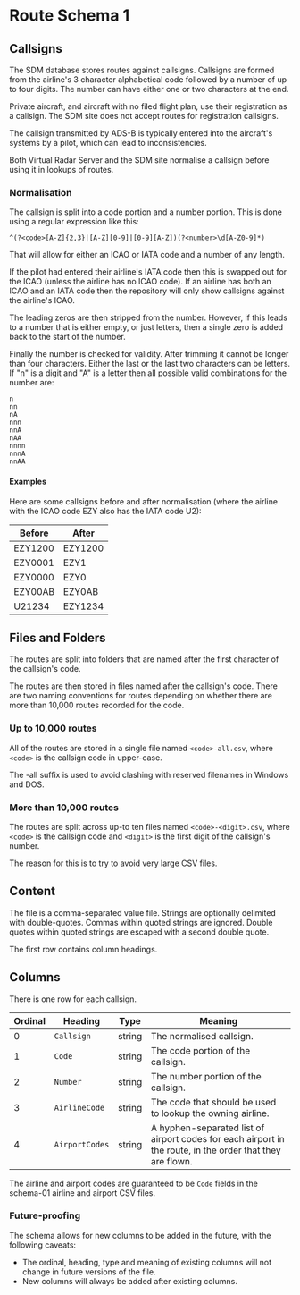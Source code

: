 # Route Schema 1

## Callsigns

The SDM database stores routes against callsigns. Callsigns are formed from
the airline's 3 character alphabetical code followed by a number of up to
four digits. The number can have either one or two characters at the end.

Private aircraft, and aircraft with no filed flight plan, use their registration
as a callsign. The SDM site does not accept routes for registration callsigns.

The callsign transmitted by ADS-B is typically entered into the aircraft's
systems by a pilot, which can lead to inconsistencies.

Both Virtual Radar Server and the SDM site normalise a callsign before using
it in lookups of routes.

### Normalisation

The callsign is split into a code portion and a number portion. This is done
using a regular expression like this:

```
^(?<code>[A-Z]{2,3}|[A-Z][0-9]|[0-9][A-Z])(?<number>\d[A-Z0-9]*)
```

That will allow for either an ICAO or IATA code and a number of any length.

If the pilot had entered their airline's IATA code then this is swapped out for the
ICAO (unless the airline has no ICAO code). If an airline has both an ICAO and an
IATA code then the repository will only show callsigns against the airline's ICAO.

The leading zeros are then stripped from the number. However, if this leads
to a number that is either empty, or just letters, then a single zero is added
back to the start of the number.

Finally the number is checked for validity. After trimming it cannot be longer
than four characters. Either the last or the last two characters can be letters.
If "n" is a digit and "A" is a letter then all possible valid combinations for the
number are:

```
n
nn
nA
nnn
nnA
nAA
nnnn
nnnA
nnAA
```

#### Examples

Here are some callsigns before and after normalisation (where the airline with
the ICAO code EZY also has the IATA code U2):

| Before  | After |
| ---     | --- |
| EZY1200 | EZY1200 |
| EZY0001 | EZY1 |
| EZY0000 | EZY0 |
| EZY00AB | EZY0AB |
| U21234  | EZY1234 |

## Files and Folders

The routes are split into folders that are named after the first character of the
callsign's code.

The routes are then stored in files named after the callsign's code. There are
two naming conventions for routes depending on whether there are more than 10,000
routes recorded for the code.

### Up to 10,000 routes

All of the routes are stored in a single file named `<code>-all.csv`, where `<code>`
is the callsign code in upper-case.

The -all suffix is used to avoid clashing with reserved filenames in Windows and DOS.

### More than 10,000 routes

The routes are split across up-to ten files named `<code>-<digit>.csv`, where
`<code>` is the callsign code and `<digit>` is the first digit of the callsign's
number.

The reason for this is to try to avoid very large CSV files.

## Content

The file is a comma-separated value file. Strings are optionally
delimited with double-quotes. Commas within quoted strings are
ignored. Double quotes within quoted strings are escaped with
a second double quote.

The first row contains column headings.

## Columns

There is one row for each callsign.

| Ordinal | Heading        | Type   | Meaning |
| ---     | ---            | ---    | --- |
| 0       | `Callsign`     | string | The normalised callsign. |
| 1       | `Code`         | string | The code portion of the callsign. |
| 2       | `Number`       | string | The number portion of the callsign. |
| 3       | `AirlineCode`  | string | The code that should be used to lookup the owning airline. |
| 4       | `AirportCodes` | string | A hyphen-separated list of airport codes for each airport in the route, in the order that they are flown. |

The airline and airport codes are guaranteed to be `Code` fields in the schema-01 airline and airport CSV files.

### Future-proofing
The schema allows for new columns to be added in the future, with the
following caveats:

* The ordinal, heading, type and meaning of existing columns will not change
  in future versions of the file.
* New columns will always be added after existing columns.
